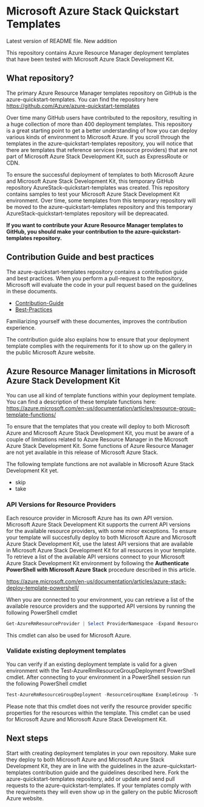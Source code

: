 # Microsoft Azure Stack Quickstart Templates

Latest version of README file. 
New addition

This repository contains Azure Resource Manager deployment templates that have been tested with Microsoft Azure Stack Development Kit. 

## What repository?

The primary Azure Resource Manager templates repository on GitHub is the azure-quickstart-templates. You can find the repository here https://github.com/Azure/azure-quickstart-templates

Over time many GitHub users have contributed to the repository, resulting in a huge collection of more than 400 deployment templates. This repository is a great starting point to get a better understanding of how you can deploy various kinds of environment to Microsoft Azure. If you scroll through the templates in the azure-quickstart-templates repository, you will notice that there are templates that reference services (resource providers) that are not part of Microsoft Azure Stack Development Kit, such as ExpressRoute or CDN. 

To ensure the successful deployment of templates to both Microsoft Azure and Microsoft Azure Stack Development Kit, this temporary GitHub repository AzureStack-quickstart-templates was created. This repository contains samples to test your Microsoft Azure Stack Development Kit environment. Over time, some templates from this temporary repository will be moved to the azure-quickstart-templates repository and this temporary AzureStack-quickstart-templates repository will be depreacated.

**If you want to contribute your Azure Resource Manager templates to GitHub, you should make your contribution to the azure-quickstart-templates repository.**

## Contribution Guide and best practices

The azure-quickstart-templates repository contains a contribution guide and best practices. When you perform a pull-request to the repository, Microsoft will evaluate the code in your pull request based on the guidelines in these documents. 

 * [Contribution-Guide](https://github.com/Azure/azure-quickstart-templates/blob/master/1-CONTRIBUTION-GUIDE/README.md#contribution-guide)
 * [Best-Practices](https://github.com/Azure/azure-quickstart-templates/blob/master/1-CONTRIBUTION-GUIDE/best-practices.md#best-practices)

Familiarizing yourself with these documentes, improves the contribution experience.

The contribution guide also explains how to ensure that your deployment template complies with the requirements for it to show up on the gallery in the public Microsoft Azure website.

## Azure Resource Manager limitations in Microsoft Azure Stack Development Kit

You can use all kind of template functions within your deployment template. You can find a description of these template functions here: https://azure.microsoft.com/en-us/documentation/articles/resource-group-template-functions/

To ensure that the templates that you create will deploy to both Microsoft Azure and Microsoft Azure Stack Development Kit, you must be aware of a couple of limitations related to Azure Resource Manager in the Microsoft Azure Stack Development Kit. Some functions of Azure Resource Manager are not yet available in this  release of Microsoft Azure Stack. 

The following template functions are not available in Microsoft Azure Stack Development Kit yet.

 * skip
 * take

### API Versions for Resource Providers

Each resource provider in Microsoft Azure has its own API version. Microsoft Azure Stack Development Kit supports the current API versions for the available resource providers, with some minor exceptions. To ensure your template will succesfully deploy to both Microsoft Azure and Microsoft Azure Stack Development Kit, use the latest API versions that are available in Microsoft Azure Stack Development Kit for all resources in your template. To retrieve a list of the available API versions connect to your Microsoft Azure Stack Development Kit environment by following the **Authenticate PowerShell with Microsoft Azure Stack** procedure described in this article.

https://azure.microsoft.com/en-us/documentation/articles/azure-stack-deploy-template-powershell/

When you are connected to your environment, you can retrieve a list of the available resource providers and the supported API versions by running the following PowerShell cmdlet

``` PowerShell
Get-AzureRmResourceProvider | Select ProviderNamespace -Expand ResourceTypes | FT Providernamespace, ResourceTypeName, ApiVersions
```

This cmdlet can also be used for Microsoft Azure.

### Validate existing deployment templates

You can verify if an existing deployment template is valid for a given environment with the Test-AzureRmResourceGroupDeployment PowerShell cmdlet. After connecting to your environment in a PowerShell session run the following PowerShell cmdlet

``` PowerShell
Test-AzureRmResourceGroupDeployment -ResourceGroupName ExampleGroup -TemplateFile c:\Templates\azuredeploy.json
```

Please note that this cmdlet does not verify the resource provider specific properties for the resources within the template. This cmdlet can be used for Microsoft Azure and Microsoft Azure Stack Development Kit.

## Next steps

Start with creating deployment templates in your own repository. Make sure they deploy to both Microsoft Azure and Microsoft Azure Stack Development Kit, they are in line with the guidelines in the azure-quickstart-templates contribution guide and the guidelines described here. Fork the azure-quickstart-templates repository, add or update and send pull requests to the azure-quickstart-templates. If your templates comply with the requirments they will even show up in the gallery on the public Microsoft Azure website.
